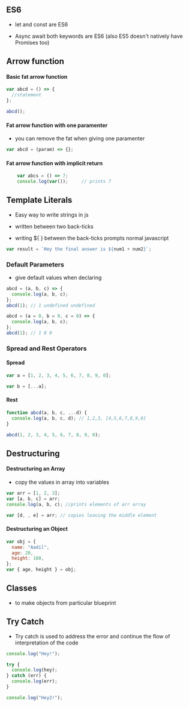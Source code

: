 ## ES6

- let and const are ES6

- Async await both keywords are ES6 (also ES5 doesn't natively have Promises too)

## Arrow function

#### Basic fat arrow function

```js
var abcd = () => {
  //statement
};

abcd();
```

#### Fat arrow function with one paramenter

- you can remove the fat when giving one paramenter

```js
var abcd = (param) => {};
```

#### Fat arrow function with implicit return

```js
    var abcs = () => 7;
    console.log(var());     // prints 7
```

## Template Literals

- Easy way to write strings in js

- written between two back-ticks

- writing ${ } between the back-ticks prompts normal javascript

```js
var result = `Hey the final answer is ${num1 + num2}`;
```

### Default Parameters

- give default values when declaring

```js
abcd = (a, b, c) => {
  console.log(a, b, c);
};
abcd(1); // 1 undefined undefined
```

```js
abcd = (a = 0, b = 0, c = 0) => {
  console.log(a, b, c);
};
abcd(1); // 1 0 0
```

### Spread and Rest Operators

#### Spread

```js
var a = [1, 2, 3, 4, 5, 6, 7, 8, 9, 0];

var b = [...a];
```

#### Rest

```js
function abcd(a, b, c, ...d) {
  console.log(a, b, c, d); // 1,2,3, [4,5,6,7,8,9,0]
}

abcd(1, 2, 3, 4, 5, 6, 7, 8, 9, 0);
```

## Destructuring

#### Destructuring an Array

- copy the values in array into variables

```js
var arr = [1, 2, 3];
var [a, b, c] = arr;
console.log(a, b, c); //prints elements of arr array

var [d, , e] = arr; // copies leaving the middle element
```

#### Destructuring an Object

```js
var obj = {
  name: "Aadil",
  age: 20,
  height: 180,
};
var { age, height } = obj;
```

## Classes

- to make objects from particular blueprint

## Try Catch

- Try catch is used to address the error and continue the flow of interpretation of the code

```js
console.log("Hey!");

try {
  console.log(hey);
} catch (err) {
  console.log(err);
}

console.log("Hey2!");
```
